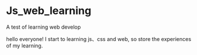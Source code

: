 # Js_web_learning
A test of learning web develop


hello everyone! 
I start to learning js、css and web, so store the experiences of my learning.  
